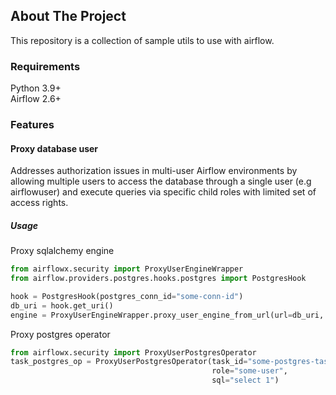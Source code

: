 ## About The Project
This repository is a collection of sample utils to use with airflow.

### Requirements
Python 3.9+  
Airflow 2.6+
### Features  
#### Proxy database user
Addresses authorization issues in multi-user Airflow environments by allowing multiple users to access the database through a single user (e.g airflowuser)
and execute queries via specific child roles with limited set of access rights.
##### Usage
Proxy sqlalchemy engine
  ```python 
from airflowx.security import ProxyUserEngineWrapper
from airflow.providers.postgres.hooks.postgres import PostgresHook

hook = PostgresHook(postgres_conn_id="some-conn-id")
db_uri = hook.get_uri()
engine = ProxyUserEngineWrapper.proxy_user_engine_from_url(url=db_uri, role="some-role")
  ```
Proxy postgres operator
  ```python 
from airflowx.security import ProxyUserPostgresOperator
task_postgres_op = ProxyUserPostgresOperator(task_id="some-postgres-task",
                                               role="some-user",
                                               sql="select 1")
  ```
